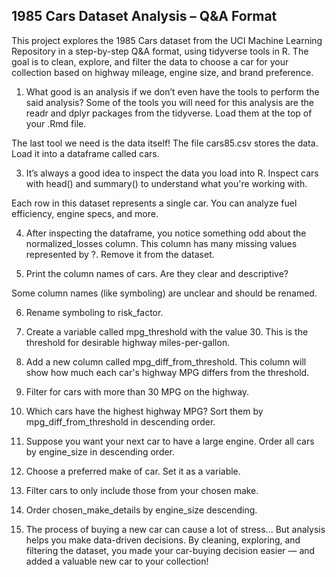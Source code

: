 ## 1985 Cars Dataset Analysis – Q&A Format
This project explores the 1985 Cars dataset from the UCI Machine Learning Repository in a step-by-step Q&A format, using tidyverse tools in R. The goal is to clean, explore, and filter the data to choose a car for your collection based on highway mileage, engine size, and brand preference.

1. What good is an analysis if we don’t even have the tools to perform the said analysis?
Some of the tools you will need for this analysis are the readr and dplyr packages from the tidyverse. Load them at the top of your .Rmd file.

The last tool we need is the data itself!
The file cars85.csv stores the data. Load it into a dataframe called cars.

3. It’s always a good idea to inspect the data you load into R.
Inspect cars with head() and summary() to understand what you're working with.

Each row in this dataset represents a single car. You can analyze fuel efficiency, engine specs, and more.

4. After inspecting the dataframe, you notice something odd about the normalized_losses column.
This column has many missing values represented by ?. Remove it from the dataset.

5. Print the column names of cars. Are they clear and descriptive?

Some column names (like symboling) are unclear and should be renamed.

6. Rename symboling to risk_factor.

7. Create a variable called mpg_threshold with the value 30.
This is the threshold for desirable highway miles-per-gallon.

8. Add a new column called mpg_diff_from_threshold.
This column will show how much each car's highway MPG differs from the threshold.

9. Filter for cars with more than 30 MPG on the highway.

10. Which cars have the highest highway MPG?
Sort them by mpg_diff_from_threshold in descending order.

11. Suppose you want your next car to have a large engine.
Order all cars by engine_size in descending order.

12. Choose a preferred make of car.
Set it as a variable.

13. Filter cars to only include those from your chosen make.

14. Order chosen_make_details by engine_size descending.

15. The process of buying a new car can cause a lot of stress...
But analysis helps you make data-driven decisions.
By cleaning, exploring, and filtering the dataset, you made your car-buying decision easier — and added a valuable new car to your collection!

